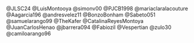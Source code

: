 @JLSC24
@LuisMontooya
@simonv00
@PJCB1998
@mariaclaralacouture
@Aagarcia196
@andresvelez11
@BonzoBonham
@Sabeto051
@samuelarango99
@TheKafer
@CatalinaReyesMontoya
@JuanCarlosHenao
@jbarrera094
@Fabiozil
@Vespertian
@zulo30
@camiloarango96
